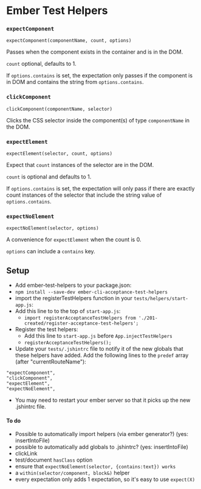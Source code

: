 # Ember Test Helpers

### `expectComponent`

`expectComponent(componentName, count, options)`

Passes when the component exists in the container and is in the DOM.

`count` optional, defaults to 1.

If `options.contains` is set, the expectation only passes if the
component is in DOM and contains the string from `options.contains`.

### `clickComponent`

`clickComponent(componentName, selector)`

Clicks the CSS selector inside the component(s) of type `componentName`
in the DOM.

### `expectElement`

`expectElement(selector, count, options)`

Expect that `count` instances of the selector are in the DOM.

`count` is optional and defaults to 1.

If `options.contains` is set, the expectation will only pass if there
are exactly count instances of the selector that include the string
value of `options.contains`.

### `expectNoElement`

`expectNoElement(selector, options)`

A convenience for `expectElement` when the count is 0.

`options` can include a `contains` key.

## Setup

  * Add ember-test-helpers to your package.json:
  * `npm install --save-dev ember-cli-acceptance-test-helpers`
  * import the registerTestHelpers function in your `tests/helpers/start-app.js`:
  * Add this line to to the top of `start-app.js`:
    * `import registerAcceptanceTestHelpers from './201-created/register-acceptance-test-helpers';`
  * Register the test helpers:
    * Add this line to `start-app.js` before `App.injectTestHelpers`
    * `registerAcceptanceTestHelpers();`
  * Update your `tests/.jshintrc` file to notify it of the new globals
    that these helpers have added. Add the following lines to the
    `predef` array (after "currentRouteName"):

```
"expectComponent",
"clickComponent",
"expectElement",
"expectNoElement",
```

  * You may need to restart your ember server so that it picks up the new .jshintrc file.

#### To do

 * Possible to automatically import helpers (via ember generator?) (yes: insertIntoFile)
 * possible to automatically add globals to .jshintrc? (yes: insertIntoFile)
 * clickLink
 * test/document `hasClass` option
 * ensure that `expectNoElement(selector, {contains:text}) works`
 * a `within(selector/component, block&)` helper
 * every expectation only adds 1 expectation, so it's easy to use `expect(X)`
